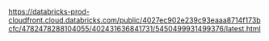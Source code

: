 https://databricks-prod-cloudfront.cloud.databricks.com/public/4027ec902e239c93eaaa8714f173bcfc/4782478288104055/402431636841731/5450499931499376/latest.html
